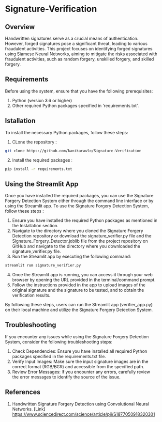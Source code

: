 # Signature-Verification

## Overview 
Handwritten signatures serve as a crucial means of authentication. However, forged signatures pose a significant threat, leading to various fraudulent activities. This project focuses on identifying forged signatures using Siamese Neural Networks, aiming to mitigate the risks associated with fraudulent activities, such as random forgery, unskilled forgery, and skilled forgery.

## Requirements 
Before using the system, ensure that you have the following prerequisites:
1. Python (version 3.6 or higher)
2. Other required Python packages specified in 'requirements.txt'.

## Istallation 
To install the necessary Python packages, follow these steps:
1. CLone the repository :
```bash
git clone https://github.com/kanikarawlo/Signature-Verification
```
2. Install the required packages :
```bash
pip install -r requirements.txt
```
## Using the Streamlit App
Once you have installed the required packages, you can use the Signature Forgery Detection System either through the command line interface or by using the Streamlit app.
To use the Signature Forgery Detection System, follow these steps :
1. Ensure you have installed the required Python packages as mentioned in the Installation section.
2. Navigate to the directory where you cloned the Signature Forgery Detection repository or download the signature_verifier.py file and the Signature_Forgery_Detector.joblib file from the project repository on GitHub and navigate to the directory where you downloaded the signature_verifier.py file.
3. Run the Streamlit app by executing the following command:
```bash
streamlit run signature_verifier.py
```
4. Once the Streamlit app is running, you can access it through your web browser by opening the URL provided in the terminal/command prompt.
5. Follow the instructions provided in the app to upload images of the original signature and the signature to be tested, and to obtain the verification results.
   
By following these steps, users can run the Streamlit app (verifier_app.py) on their local machine and utilize the Signature Forgery Detection System.

## Troubleshooting
If you encounter any issues while using the Signature Forgery Detection System, consider the following troubleshooting steps:
1. Check Dependencies: Ensure you have installed all required Python packages specified in the requirements.txt file.
2. Verify Input Images: Make sure the input signature images are in the correct format (RGB/BGR) and accessible from the specified path.
3. Review Error Messages: If you encounter any errors, carefully review the error messages to identify the source of the issue.

## References 
1. Handwritten Signature Forgery Detection using Convolutional Neural Networks. [Link] https://www.sciencedirect.com/science/article/pii/S1877050918320301
